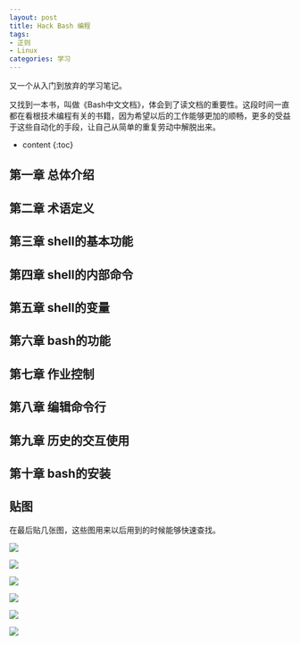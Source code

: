 ```yaml
---
layout: post
title: Hack Bash 编程
tags:
- 正则
- Linux
categories: 学习
---
```

又一个从入门到放弃的学习笔记。

又找到一本书，叫做《Bash中文文档》，体会到了读文档的重要性。这段时间一直都在看根技术编程有关的书籍，因为希望以后的工作能够更加的顺畅，更多的受益于这些自动化的手段，让自己从简单的重复劳动中解脱出来。






* content
{:toc}
## 第一章 总体介绍
## 第二章 术语定义
## 第三章 shell的基本功能
## 第四章 shell的内部命令
## 第五章 shell的变量
## 第六章 bash的功能
## 第七章 作业控制
## 第八章 编辑命令行
## 第九章 历史的交互使用
## 第十章 bash的安装




## 贴图

在最后贴几张图，这些图用来以后用到的时候能够快速查找。

![](http://i1.piimg.com/593397/c2024966e78b43f8.png)

![](http://i1.piimg.com/593397/93253d896bfe56ab.jpg)

![](http://i1.piimg.com/593397/c100d4a613392561.jpg)

![](http://i1.piimg.com/593397/e279be21c7c06531.jpg)

![](http://i1.piimg.com/593397/5a465ea6616a334b.jpg)

![](http://i1.piimg.com/593397/6848a9fc268c3469.jpg)


